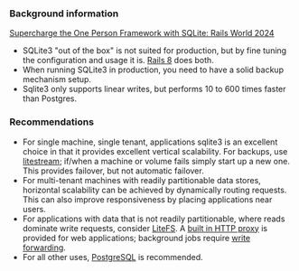 ### Background information

[Supercharge the One Person Framework with SQLite: Rails World 2024](https://fractaledmind.github.io/2024/10/16/sqlite-supercharges-rails/)

* SQLite3 "out of the box" is not suited for production, but by fine tuning the configuration and usage it is.  [Rails 8](https://rubyonrails.org/2024/11/7/rails-8-no-paas-required) does both.
* When running SQLite3 in production, you need to have a solid backup mechanism setup.
* Sqlite3 only supports linear writes, but performs 10 to 600 times faster than Postgres.

### Recommendations

* For single machine, single tenant, applications sqlite3 is an excellent choice in that it provides excellent vertical scalability.  For backups, use [litestream](https://litestream.io/); if/when a machine or volume fails simply start up a new one.  This provides failover, but not automatic failover.
* For multi-tenant machines with readily partitionable data stores, horizontal scalability can be achieved by dynamically routing requests.  This can also improve responsiveness by placing applications near users.
* For applications with data that is not readily partitionable, where reads dominate write requests, consider
[LiteFS](https://fly.io/docs/litefs/).  A [built in HTTP proxy](https://fly.io/docs/litefs/proxy/) is provided for web applications; background jobs require [write forwarding](https://github.com/superfly/litefs/issues/56).
* For all other uses, [PostgreSQL](https://www.postgresql.org/) is recommended.
